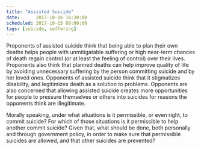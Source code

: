 ```yaml
---
title: "Assisted Suicide"
date:      2017-10-16 16:30:00
scheduled: 2017-10-15 09:00:00
tags: [suicide, suffering]
---
```

Proponents of assisted suicide think that being able to plan their own deaths helps people with unmitigatable suffering or high near-term chances of death regain control (or at least the feeling of control) over their lives. Proponents also think that planned deaths can help improve quality of life by avoiding unnecessary suffering by the person committing suicide and by her loved ones. Opponents of assisted suicide think that it stigmatizes disability, and legitimizes death as a solution to problems. Opponents are also concerned that allowing assisted suicide creates more opportunities for people to pressure themselves or others into suicides for reasons the opponents think are illegitimate.

Morally speaking, under what situations is it permissible, or even right, to commit suicide? For which of those situations is it permissible to help another commit suicide? Given that, what should be done, both personally and through government policy, in order to make sure that permissible suicides are allowed, and that other suicides are prevented?
